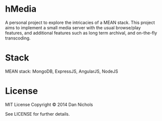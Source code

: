 # hMedia

A personal project to explore the intricacies of a MEAN stack.  This project
aims to implement a small media server with the usual browse/play features, and
additional features such as long term archival, and on-the-fly transcoding.

# Stack

MEAN stack: MongoDB, ExpressJS, AngularJS, NodeJS

# License

MIT License
Copyright © 2014 Dan Nichols

See LICENSE for further details.
